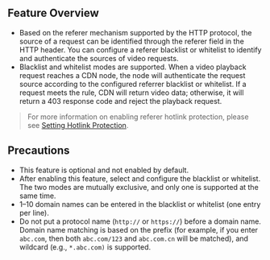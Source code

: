 ## Feature Overview
- Based on the referer mechanism supported by the HTTP protocol, the source of a request can be identified through the referer field in the HTTP header. You can configure a referer blacklist or whitelist to identify and authenticate the sources of video requests.
- Blacklist and whitelist modes are supported. When a video playback request reaches a CDN node, the node will authenticate the request source according to the configured referrer blacklist or whitelist. If a request meets the rule, CDN will return video data; otherwise, it will return a 403 response code and reject the playback request.

> For more information on enabling referer hotlink protection, please see [Setting Hotlink Protection](https://intl.cloud.tencent.com/document/product/266/14060#referer-.E9.98.B2.E7.9B.97.E9.93.BE).

## Precautions
* This feature is optional and not enabled by default.
* After enabling this feature, select and configure the blacklist or whitelist. The two modes are mutually exclusive, and only one is supported at the same time.
* 1–10 domain names can be entered in the blacklist or whitelist (one entry per line).
* Do not put a protocol name (`http://` or `https://`) before a domain name. Domain name matching is based on the prefix (for example, if you enter `abc.com`, then both `abc.com/123` and `abc.com.cn` will be matched), and wildcard (e.g., `*.abc.com)` is supported.
